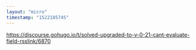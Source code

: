 ```yaml
---
layout: "micro"
timestamp: "1522185745"
---
```

https://discourse.gohugo.io/t/solved-upgraded-to-v-0-21-cant-evaluate-field-rsslink/6870
